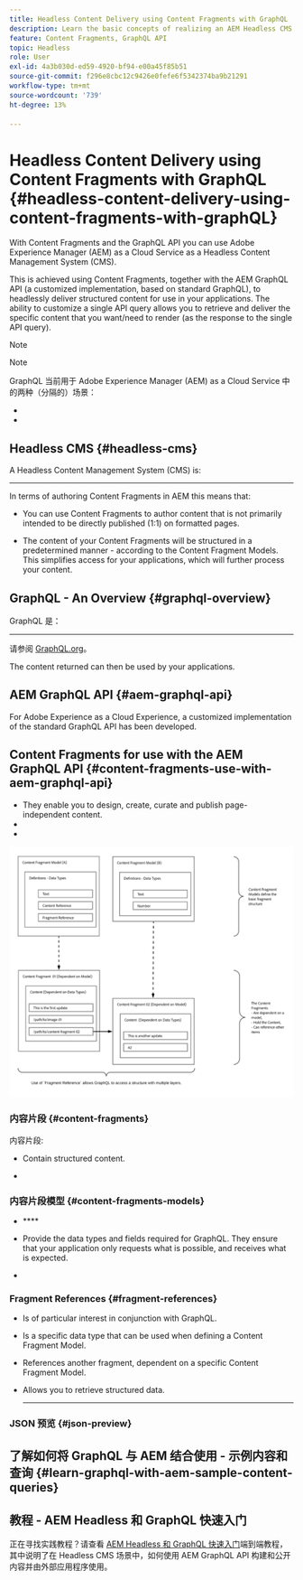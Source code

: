 ```yaml
---
title: Headless Content Delivery using Content Fragments with GraphQL
description: Learn the basic concepts of realizing an AEM Headless CMS using Content Fragments with GraphQL for headless content delivery.
feature: Content Fragments, GraphQL API
topic: Headless
role: User
exl-id: 4a3b030d-ed59-4920-bf94-e00a45f85b51
source-git-commit: f296e8cbc12c9426e0fefe6f5342374ba9b21291
workflow-type: tm+mt
source-wordcount: '739'
ht-degree: 13%

---
```


# Headless Content Delivery using Content Fragments with GraphQL {#headless-content-delivery-using-content-fragments-with-graphQL}

With Content Fragments and the GraphQL API you can use Adobe Experience Manager (AEM) as a Cloud Service as a Headless Content Management System (CMS).

This is achieved using Content Fragments, together with the AEM GraphQL API (a customized implementation, based on standard GraphQL), to headlessly deliver structured content for use in your applications. The ability to customize a single API query allows you to retrieve and deliver the specific content that you want/need to render (as the response to the single API query).

>[!NOTE]
>
>[](/help/headless/introduction.md)

>[!NOTE]
>
>GraphQL 当前用于 Adobe Experience Manager (AEM) as a Cloud Service 中的两种（分隔的）场景：
>
>* [](/help/commerce-cloud/integrating/magento.md)
>* [](/help/headless/graphql-api/content-fragments.md)


## Headless CMS {#headless-cms}

A Headless Content Management System (CMS) is:

* **

   [](https://en.wikipedia.org/wiki/Headless_content_management_system)

In terms of authoring Content Fragments in AEM this means that:

* You can use Content Fragments to author content that is not primarily intended to be directly published (1:1) on formatted pages.

* The content of your Content Fragments will be structured in a predetermined manner - according to the Content Fragment Models. This simplifies access for your applications, which will further process your content.

## GraphQL - An Overview {#graphql-overview}

GraphQL 是：

* **

   请参阅 [GraphQL.org](https://graphql.org)。

[](#aem-graphql-api)[](/help/assets/content-fragments/content-fragments.md)The content returned can then be used by your applications.

## AEM GraphQL API {#aem-graphql-api}

For Adobe Experience as a Cloud Experience, a customized implementation of the standard GraphQL API has been developed. [](/help/headless/graphql-api/content-fragments.md)

[](https://graphql.org/code/#java)

## Content Fragments for use with the AEM GraphQL API {#content-fragments-use-with-aem-graphql-api}

[](#content-fragments)

* They enable you to design, create, curate and publish page-independent content.
* [](#content-fragments-models)
* [](#fragment-references)

![](assets/cfm-nested-01.png "")

### 内容片段 {#content-fragments}

内容片段:

* Contain structured content.

* [](#content-fragments-models)

### 内容片段模型 {#content-fragments-models}

[](/help/assets/content-fragments/content-fragments-models.md)

* [](https://graphql.org/learn/schema/)****

* Provide the data types and fields required for GraphQL. They ensure that your application only requests what is possible, and receives what is expected.

* **[](#fragment-references)**

### Fragment References {#fragment-references}

**[](/help/assets/content-fragments/content-fragments-models.md#fragment-reference-nested-fragments)**

* Is of particular interest in conjunction with GraphQL.

* Is a specific data type that can be used when defining a Content Fragment Model.

* References another fragment, dependent on a specific Content Fragment Model.

* Allows you to retrieve structured data.

   * ****

### JSON 预览 {#json-preview}

[](/help/assets/content-fragments/content-fragments-json-preview.md)

## 了解如何将 GraphQL 与 AEM 结合使用 - 示例内容和查询 {#learn-graphql-with-aem-sample-content-queries}

[](/help/headless/graphql-api/sample-queries.md)

## 教程 - AEM Headless 和 GraphQL 快速入门

正在寻找实践教程？请查看 [AEM Headless 和 GraphQL 快速入门](https://experienceleague.adobe.com/docs/experience-manager-learn/getting-started-with-aem-headless/graphql/overview.html?lang=zh-Hans)端到端教程，其中说明了在 Headless CMS 场景中，如何使用 AEM GraphQL API 构建和公开内容并由外部应用程序使用。
